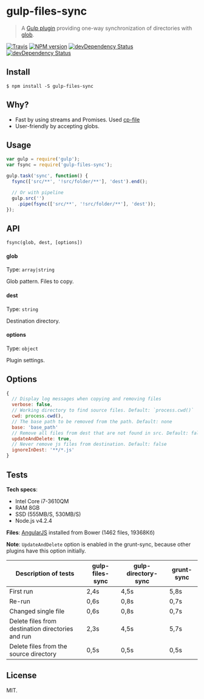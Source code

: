 # gulp-files-sync

> A [Gulp plugin](http://gulpjs.com/) providing one-way synchronization of directories with [glob](https://github.com/isaacs/node-glob).

[![Travis](https://img.shields.io/travis/mrmlnc/gulp-files-sync.svg?style=flat-square)](https://travis-ci.org/mrmlnc/gulp-files-sync)
[![NPM version](https://img.shields.io/npm/v/gulp-files-sync.svg?style=flat-square)](https://www.npmjs.com/package/gulp-files-sync)
[![devDependency Status](https://img.shields.io/david/mrmlnc/gulp-files-sync.svg?style=flat-square)](https://david-dm.org/mrmlnc/gulp-files-sync#info=dependencies)
[![devDependency Status](https://img.shields.io/david/dev/mrmlnc/gulp-files-sync.svg?style=flat-square)](https://david-dm.org/mrmlnc/gulp-files-sync#info=devDependencies)

## Install

```
$ npm install -S gulp-files-sync
```

## Why?

  * Fast by using streams and Promises. Used [cp-file](https://github.com/sindresorhus/cp-file)
  * User-friendly by accepting globs.

## Usage

```js
var gulp = require('gulp');
var fsync = require('gulp-files-sync');

gulp.task('sync', function() {
  fsync(['src/**', '!src/folder/**'], 'dest').end();

  // Or with pipeline
  gulp.src('')
    .pipe(fsync(['src/**', '!src/folder/**'], 'dest'));
});
```

## API

```
fsync(glob, dest, [options])
```

#### glob

Type: `array|string`

Glob pattern. Files to copy.

#### dest

Type: `string`

Destination directory.

#### options

Type: `object`

Plugin settings.

## Options

```js
{
  // Display log messages when copying and removing files
  verbose: false,
  // Working directory to find source files. Default: `process.cwd()`
  cwd: process.cwd(),
  // The base path to be removed from the path. Default: none
  base: 'base_path'
  // Remove all files from dest that are not found in src. Default: false
  updateAndDelete: true,
  // Never remove js files from destination. Default: false
  ignoreInDest: '**/*.js'
}
```

## Tests

**Tech specs**:

  * Intel Core i7-3610QM
  * RAM 8GB
  * SSD (555MB/S, 530MB/S)
  * Node.js v4.2.4

**Files**: [AngularJS](https://github.com/angular/angular.js) installed from Bower (1462 files, 19368Кб)

**Note**: `UpdateAndDelete` option is enabled in the grunt-sync, because other plugins have this option initially.

| Description of tests                              | gulp-files-sync | gulp-directory-sync | grunt-sync |
|---------------------------------------------------|-----------------|---------------------|------------|
| First run                                         | 2,4s            | 4,5s                | 5,8s       |
| Re-run                                            | 0,6s            | 0,8s                | 0,7s       |
| Changed single file                               | 0,6s            | 0,8s                | 0,7s       |
| Delete files from destination directories and run | 2,3s            | 4,5s                | 5,7s       |
| Delete files from the source directory            | 0,5s            | 0,5s                | 0,5s       |

## License

MIT.
